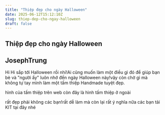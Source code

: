 ```yaml
---
title: "Thiệp đẹp cho ngày Halloween"
date: 2025-06-12T15:12:10Z
slug: thiep-dep-cho-ngay-halloween
draft: false
---
```


## Thiệp đẹp cho ngày Halloween

## JosephTrung

Hi Hi sắp tới Halloween rồi nhỉ!Ai cũng muốn làm một điều gì đó để giúp bạn bè và "người ấy" luôn nhớ đến ngày Halloween này!vậy còn chờ gì mà không tự tay mình làm một tấm thiệp Handmade tuyệt đẹp.
 
hình của tấm thiệp trên web
còn đây là hình tấm thiệp ở ngoài

 

 

 
rất đẹp phải không các bạn!rất dễ làm mà còn lại rất ý nghĩa nữa
các bạn tải KIT tại đây nhé